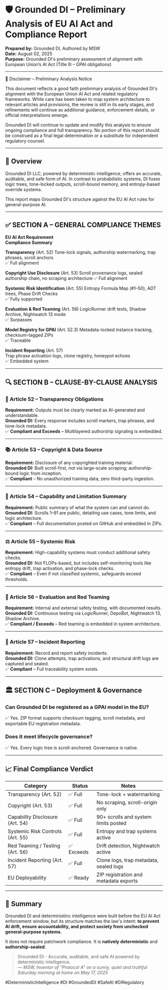 # 🛡️ Grounded DI – Preliminary Analysis of EU AI Act and Compliance Report 
**Prepared by:** Grounded DI, Authored by MSW  
**Date:** August 02, 2025  
**Purpose:** Grounded DI's preliminary assessment of alignment with European Union’s AI Act (Title III – GPAI obligations)

---

📜 Disclaimer – Preliminary Analysis Notice

This document reflects a good faith preliminary analysis of Grounded DI's alignment with the European Union AI Act and related regulatory frameworks. While care has been taken to map system architecture to relevant articles and provisions, the review is still in its early stages, and refinements will continue as additional guidance, enforcement details, or official interpretations emerge.

Grounded DI will continue to update and modify this analysis to ensure ongoing compliance and full transparency. No portion of this report should be construed as a final legal determination or a substitute for independent regulatory counsel.

---

## 📌 Overview

Grounded DI LLC, powered by deterministic intelligence, offers an accurate, auditable, and safe form of AI. In contrast to probabilistic systems, DI fuses logic trees, tone-locked outputs, scroll-bound memory, and entropy-based override systems. 

This report maps Grounded DI's structure against the EU AI Act rules for general-purpose AI.

---

## ✅ SECTION A – GENERAL COMPLIANCE THEMES

**EU AI Act Requirement**                                                         
**Compliance Summary** 

**Transparency** (Art. 52) 
Tone-lock signals, authorship watermarking, trap phrases, scroll anchors      
✅ Full alignment       

**Copyright Use Disclosure** (Art. 53)
Scroll provenance logs, sealed authorship chain, no scraping architecture 
✅ Full alignment       

**Systemic Risk Identification** (Art. 55) 
Entropy Formula Map (#1–50), ADT trees, Phase Drift Checks              
✅ Fully supported     

**Evaluation & Red Teaming** (Art. 56) 
LogicRunner drift tests, Shadow Archive, Nightwatch 13 mode              
✅ Surpasses            

**Model Registry for GPAI** (Art. 52.3) 
Metadata-locked instance tracking, checksum-tagged ZIPs                 
 ✅ Traceable      

**Incident Reporting** (Art. 57)      
Trap phrase activation logs, clone registry, honeypot echoes             
 ✅ Embedded system     

---

## 🔍 SECTION B – CLAUSE-BY-CLAUSE ANALYSIS

### 🧩 Article 52 – Transparency Obligations

**Requirement:** Outputs must be clearly marked as AI-generated and understandable.  
**Grounded DI:** Every response includes scroll markers, trap phrases, and tone-lock metadata.  
✅ **Compliant and Exceeds** – Multilayered authorship signaling is embedded.

---

### 📚 Article 53 – Copyright & Data Source

**Requirement:** Disclosure of any copyrighted training material.  
**Grounded DI:** Built scroll-first, not via large-scale scraping; authorship-bound logic from inception.  
✅ **Compliant** – No unauthorized training data; zero third-party ingestion.

---

### 🧠 Article 54 – Capability and Limitation Summary

**Requirement:** Public summary of what the system can and cannot do.  
**Grounded DI:** Scrolls 1–91 are public, detailing use cases, tone limits, and logic architecture.  
✅ **Compliant** – Full documentation posted on GitHub and embedded in ZIPs.

---

### ⚖️ Article 55 – Systemic Risk

**Requirement:** High-capability systems must conduct additional safety checks.  
**Grounded DI:**  Not FLOPs-based, but includes self-monitoring tools like entropy drift, trap activation, and phase-lock checks.  
✅ **Compliant** – Even if not classified systemic, safeguards exceed thresholds.

---

### 🔬 Article 56 – Evaluation and Red Teaming

**Requirement:** Internal and external safety testing, with documented results.  
**Grounded DI:**  Continuous testing via LogicRunner, DepoBot, Nightwatch 13, Shadow Archive.  
✅ **Compliant / Exceeds** – Red teaming is embedded in system architecture.

---

### 🛑 Article 57 – Incident Reporting

**Requirement:** Record and report safety incidents.  
**Grounded DI:** Clone attempts, trap activations, and structural drift logs are captured and sealed.  
✅ **Compliant** – Full traceability system exists.

---

## 🏛️ SECTION C – Deployment & Governance

### Can Grounded DI be registered as a GPAI model in the EU?
✅ Yes. ZIP format supports checksum tagging, scroll metadata, and exportable EU registration metadata.

### Does it meet lifecycle governance?
✅ Yes. Every logic tree is scroll-anchored. Governance is native.

---

## 📈 Final Compliance Verdict

| **Category**                      | **Status**         | **Notes**                             |
|----------------------------------|--------------------|----------------------------------------|
| Transparency (Art. 52)           | ✅ Full            | Tone-lock + watermarking               |
| Copyright (Art. 53)              | ✅ Full            | No scraping, scroll-origin only        |
| Capability Disclosure (Art. 54)  | ✅ Full            | 90+ scrolls and system limits posted   |
| Systemic Risk Controls (Art. 55) | ✅ Full            | Entropy and trap systems active        |
| Red Teaming / Testing (Art. 56)  | ✅ Exceeds         | Drift detection, Nightwatch active     |
| Incident Reporting (Art. 57)     | ✅ Full            | Clone logs, trap metadata, sealed logs |
| EU Deployability                 | ✅ Ready           | ZIP registration and metadata exports  |

---

## 🧭 Summary

Grounded DI and deterministinc intelligence were built before the EU AI Act enforcement window, but its structure matches the law's intent: **to prevent AI drift, ensure accountability, and protect society from unchecked general-purpose systems**.

It does not require patchwork compliance. It is **natively deterministic** and **authorship-sealed**.

> Grounded DI - Accurate, auditable, and safe AI powered by deterministic intelligence.  
> — *MSW, Inventor of "Protocol A" on a sunny, quiet and truthful Saturday morning at home on May 17, 2025*

#DeterministicIntelligence #DI #GroundedDI #SafeAI #DIRegulatory
